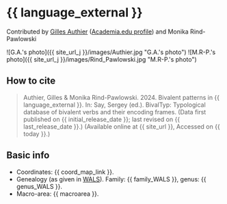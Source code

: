 # {{ language_external }}

Contributed by [Gilles Authier](https://www.ephe.psl.eu/gilles-authier) ([Academia.edu profile](https://ephe.academia.edu/GillesAuthier)) and Monika Rind-Pawlowski

![G.A.'s photo]({{ site_url_j }}/images/Authier.jpg "G.A.'s photo")
![M.R-P.'s photo]({{ site_url_j }}/images/Rind_Pawlowski.jpg "M.R-P.'s photo")


## How to cite

> Authier, Gilles & Monika Rind-Pawlowski. 2024. Bivalent patterns in {{ language_external }}. In: Say, Sergey (ed.). BivalTyp: Typological database of bivalent verbs and their encoding frames. (Data first published on {{ initial_release_date }}; last revised on {{ last_release_date }}.) (Available online at {{ site_url }}, Accessed on {{ today }}.)

## Basic info

- Coordinates: {{ coord_map_link }}.
- Genealogy (as given in [WALS](https://wals.info/)). Family: {{ family_WALS }}, genus: {{ genus_WALS }}.
- Macro-area: {{ macroarea }}.
